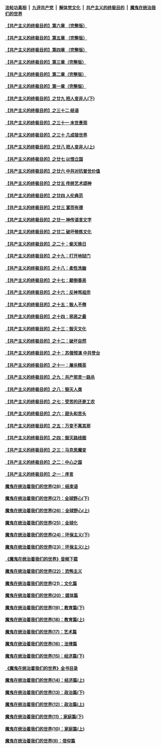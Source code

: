 ####  [法轮功真相](../../../../basic/blob/master/README.md?t=07081502) &nbsp;|&nbsp; [九评共产党](../../../../9ping.md/blob/master/README.md?t=07081502) &nbsp;|&nbsp; [解体党文化](../../../../jtdwh.md/blob/master/README.md?t=07081502)  &nbsp;|&nbsp; [共产主义的终极目的](../../../../gczydzjmd.md/blob/master/README.md?t=07081502) &nbsp;|&nbsp; [魔鬼在统治我们的世界](../../../../mgztzwmdsj.md/blob/master/README.md?t=07081502) 

#### [【共产主义的终极目的】第六章 （完整版）](../pages/nsc422/n11428913.md?t=07081502) 

#### [【共产主义的终极目的】第五章 （完整版）](../pages/nsc422/n11428912.md?t=07081502) 

#### [【共产主义的终极目的】第四章 （完整版）](../pages/nsc422/n11428907.md?t=07081502) 

#### [【共产主义的终极目的】第三章（完整版）](../pages/nsc422/n11428848.md?t=07081502) 

#### [【共产主义的终极目的】第二章（完整版）](../pages/nsc422/n11428831.md?t=07081502) 

#### [【共产主义的终极目的】第一章（完整版）](../pages/nsc422/n11417651.md?t=07081502) 

#### [【共产主义的终极目的】之廿九 把人变非人(下)](../pages/nsc422/n11344140.md?t=07081502) 

#### [【共产主义的终极目的】之三十二 结语](../pages/nsc422/n11360535.md?t=07081502) 

#### [【共产主义的终极目的】之三十一 末世景观](../pages/nsc422/n11351129.md?t=07081502) 

#### [【共产主义的终极目的】之三十 几成狼世界](../pages/nsc422/n11348280.md?t=07081502) 

#### [【共产主义的终极目的】之廿八 把人变非人(上)](../pages/nsc422/n11340492.md?t=07081502) 

#### [【共产主义的终极目的】之廿七 以恨立国](../pages/nsc422/n11336944.md?t=07081502) 

#### [【共产主义的终极目的】之廿六 中共对抗普世价值](../pages/nsc422/n11324785.md?t=07081502) 

#### [【共产主义的终极目的】之廿五 传统艺术颂神](../pages/nsc422/n11296396.md?t=07081502) 

#### [【共产主义的终极目的】之廿四 人伦典范](../pages/nsc422/n11296397.md?t=07081502) 

#### [【共产主义的终极目的】之廿三 富而有德](../pages/nsc422/n11283598.md?t=07081502) 

#### [【共产主义的终极目的】之廿一 神传语言文字](../pages/nsc422/n11263265.md?t=07081502) 

#### [【共产主义的终极目的】之廿二 破坏修炼文化](../pages/nsc422/n11245728.md?t=07081502) 

#### [【共产主义的终极目的】之二十：偷天换日](../pages/nsc422/n11238846.md?t=07081502) 

#### [【共产主义的终极目的】之十九：打开地狱门](../pages/nsc422/n11206376.md?t=07081502) 

#### [【共产主义的终极目的】之十八：柔性洗脑](../pages/nsc422/n11199994.md?t=07081502) 

#### [【共产主义的终极目的】之十七：颠倒善恶](../pages/nsc422/n11179782.md?t=07081502) 

#### [【共产主义的终极目的】之十六：反神骂祖宗](../pages/nsc422/n11166798.md?t=07081502) 

#### [【共产主义的终极目的】之十五：毁人不倦](../pages/nsc422/n11166792.md?t=07081502) 

#### [【共产主义的终极目的】之十四：邪恶之最](../pages/nsc422/n11150249.md?t=07081502) 

#### [【共产主义的终极目的】之十三：毁灭文化](../pages/nsc422/n11135227.md?t=07081502) 

#### [【共产主义的终极目的】之十二：破坏自然](../pages/nsc422/n11135214.md?t=07081502) 

#### [【共产主义的终极目的】之十：苏俄预演 中共登台](../pages/nsc422/n11118424.md?t=07081502) 

#### [【共产主义的终极目的】之十一：屠杀精英](../pages/nsc422/n11118442.md?t=07081502) 

#### [【共产主义的终极目的】之九：共产邪灵一路杀](../pages/nsc422/n11114139.md?t=07081502) 

#### [【共产主义的终极目的】之八：毁灭人类](../pages/nsc422/n11108503.md?t=07081502) 

#### [【共产主义的终极目的】之七：受苦的还是工农](../pages/nsc422/n11101809.md?t=07081502) 

#### [【共产主义的终极目的】之六：甜头和苦头](../pages/nsc422/n11096971.md?t=07081502) 

#### [【共产主义的终极目的】之五：万变不离其邪](../pages/nsc422/n11091285.md?t=07081502) 

#### [【共产主义的终极目的】之四：毁灭路线图](../pages/nsc422/n11086284.md?t=07081502) 

#### [【共产主义的终极目的】之三：马克思魔变](../pages/nsc422/n11061941.md?t=07081502) 

#### [【共产主义的终极目的】之二：中心之国](../pages/nsc422/n11047728.md?t=07081502) 

#### [【共产主义的终极目的】之一：序言](../pages/nsc422/n11086077.md?t=07081502) 

#### [魔鬼在统治着我们的世界(28)：结束语](../pages/nsc422/n10936246.md?t=07081502) 

#### [魔鬼在统治着我们的世界(27)：全球野心(下)](../pages/nsc422/n10928319.md?t=07081502) 

#### [魔鬼在统治着我们的世界(26)：全球野心(上)](../pages/nsc422/n10900318.md?t=07081502) 

#### [魔鬼在统治着我们的世界(25)：全球化](../pages/nsc422/n10788205.md?t=07081502) 

#### [魔鬼在统治着我们的世界(24)：环保主义(下)](../pages/nsc422/n10695307.md?t=07081502) 

#### [魔鬼在统治着我们的世界(23)：环保主义(上)](../pages/nsc422/n10688613.md?t=07081502) 

#### [《魔鬼在统治着我们的世界》音频下载](../pages/nsc422/n10635553.md?t=07081502) 

#### [魔鬼在统治着我们的世界(22)：恐怖主义](../pages/nsc422/n10614727.md?t=07081502) 

#### [魔鬼在统治着我们的世界(21)：文化篇](../pages/nsc422/n10597706.md?t=07081502) 

#### [魔鬼在统治着我们的世界(20)：媒体篇](../pages/nsc422/n10586579.md?t=07081502) 

#### [魔鬼在统治着我们的世界(19)：教育篇(下)](../pages/nsc422/n10564808.md?t=07081502) 

#### [魔鬼在统治着我们的世界(18)：教育篇(上)](../pages/nsc422/n10526970.md?t=07081502) 

#### [魔鬼在统治着我们的世界(17)：艺术篇](../pages/nsc422/n10499093.md?t=07081502) 

#### [魔鬼在统治着我们的世界(16)：法律篇](../pages/nsc422/n10485969.md?t=07081502) 

#### [魔鬼在统治着我们的世界(15)：经济篇(下)](../pages/nsc422/n10469975.md?t=07081502) 

#### [《魔鬼在统治着我们的世界》全书目录](../pages/nsc422/n10464261.md?t=07081502) 

#### [魔鬼在统治着我们的世界(14)：经济篇(上)](../pages/nsc422/n10457370.md?t=07081502) 

#### [魔鬼在统治着我们的世界(13)：政治篇(下)](../pages/nsc422/n10448270.md?t=07081502) 

#### [魔鬼在统治着我们的世界(12)：政治篇(上)](../pages/nsc422/n10444576.md?t=07081502) 

#### [魔鬼在统治着我们的世界(11)：家庭篇(下)](../pages/nsc422/n10440961.md?t=07081502) 

#### [魔鬼在统治着我们的世界(10)：家庭篇(上)](../pages/nsc422/n10435448.md?t=07081502) 

#### [魔鬼在统治着我们的世界(9)：信仰篇](../pages/nsc422/n10432159.md?t=07081502) 

